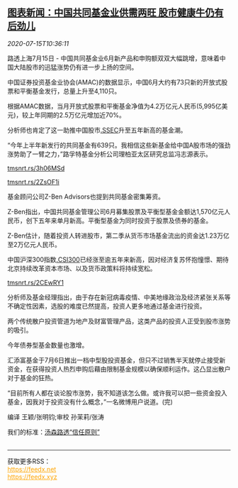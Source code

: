 <!--1594812194000-->
[图表新闻：中国共同基金业供需两旺 股市健康牛仍有后劲儿](https://cn.reuters.com/article/graphic-china-mutual-fund-stocks-0715-idCNKCS24G1AQ)
------

<div><i>2020-07-15T10:36:11</i></div><div class="StandardArticleBody_body"><p>路透上海7月15日 - 中国共同基金业6月新产品和申购额双双大幅跳增，意味着中国大陆股市的迅猛涨势仍有进一步上扬的空间。 </p><p>中国证券投资基金业协会(AMAC)的数据显示，中国6月大约有73只新的开放式股票和平衡基金发行，总量上升至4,110只。 </p><p>根据AMAC数据，当月开放式股票和平衡基金净值为4.2万亿元人民币(5,995亿美元)，较上年同期的2.5万亿元增加近70%。 </p><p>分析师也肯定了这一助推中国股市<a href="/investing/markets/index?symbol=.SSEC">.SSEC</a>升至五年新高的基金潮。 </p><p>“今年上半年新发行的共同基金有639只。我相信这些新基金给中国A股市场的强劲涨势助了一臂之力，”路孚特基金分析公司理柏亚太区研究总监冯志源表示。 </p><p><a href="https://tmsnrt.rs/3h06MSd">tmsnrt.rs/3h06MSd</a> </p><p><a href="https://tmsnrt.rs/2ZsOF1i">tmsnrt.rs/2ZsOF1i</a> </p><p>基金顾问公司Z-Ben Advisors也提到共同基金密集筹资。 </p><p>Z-Ben指出，中国共同基金管理公司6月募集股票及平衡型基金金额达1,570亿元人民币，创下五年来单月新高。平衡型基金为同时投资于股票及债券的基金。 </p><p>Z-Ben估计，随着投资人转进股市，第二季从货币市场基金流出的资金达1.23万亿至2万亿元人民币。 </p><p>中国沪深300指数<a href="/investing/markets/index?symbol=.CSI300">.CSI300</a>已经涨至逾五年来新高，因对经济复苏怀抱憧憬、期待北京持续改革资本市场、以及货币政策料将持续宽松。 </p><p><a href="https://tmsnrt.rs/2CEwRY1">tmsnrt.rs/2CEwRY1</a> </p><p>分析师及基金经理指出，由于存在新冠病毒疫情、中美地缘政治及经济紧张关系等不确定性因素，选股的难度已然提高，投资人更多地通过基金进行投资。 </p><p>两个传统散户投资管道为地产及财富管理产品，这类产品的投资人正受到股市涨势的吸引。 </p><p>今年债券型基金数量也激增。 </p><p>汇添富基金于7月6日推出一档中型股投资基金，但只不过销售半天就停止接受新资金，在获得投资人热烈申购后藉由限制基金规模以确保顺利运作。这凸显出散户对于基金的狂热。 </p><p>“目前所有人都在谈论股市涨势，我不知道该怎么做。或许我可以把一些资金投入基金，因我对于投资没有什么概念，”一名微博用户说道。(完) </p><div class="Attribution_container"><div class="Attribution_attribution"><p class="Attribution_content">编译 王颖/张明钧;审校 孙茉莉/张涛 </p></div></div><div class="StandardArticleBody_trustBadgeContainer"><span class="StandardArticleBody_trustBadgeTitle">我们的标准：</span><span class="trustBadgeUrl"><a href="https://www.thomsonreuters.cn/content/dam/openweb/documents/pdf/china/brochures/about-us-1.pdf">汤森路透“信任原则”</a></span></div></div><br><hr><div>获取更多RSS：<br><a href="https://feedx.net" style="color:orange" target="_blank">https://feedx.net</a> <br><a href="https://feedx.xyz" style="color:orange" target="_blank">https://feedx.xyz</a><br></div>
